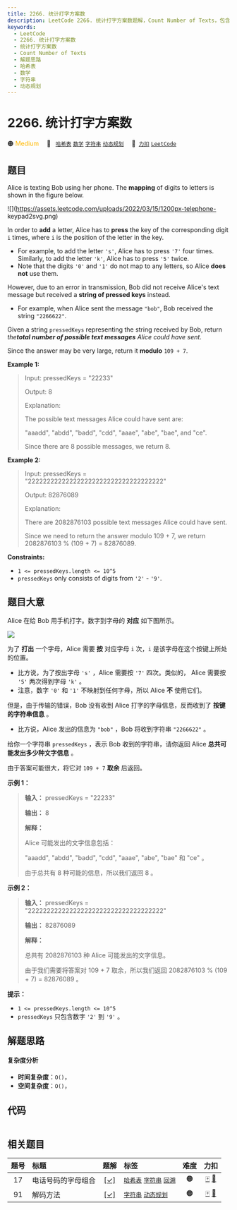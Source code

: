 ```yaml
---
title: 2266. 统计打字方案数
description: LeetCode 2266. 统计打字方案数题解，Count Number of Texts，包含解题思路、复杂度分析以及完整的 JavaScript 代码实现。
keywords:
  - LeetCode
  - 2266. 统计打字方案数
  - 统计打字方案数
  - Count Number of Texts
  - 解题思路
  - 哈希表
  - 数学
  - 字符串
  - 动态规划
---
```


# 2266. 统计打字方案数

🟠 <font color=#ffb800>Medium</font>&emsp; 🔖&ensp; [`哈希表`](/tag/hash-table.md) [`数学`](/tag/math.md) [`字符串`](/tag/string.md) [`动态规划`](/tag/dynamic-programming.md)&emsp; 🔗&ensp;[`力扣`](https://leetcode.cn/problems/count-number-of-texts) [`LeetCode`](https://leetcode.com/problems/count-number-of-texts)

## 题目

Alice is texting Bob using her phone. The **mapping** of digits to letters is
shown in the figure below.

![](https://assets.leetcode.com/uploads/2022/03/15/1200px-telephone-
keypad2svg.png)

In order to **add** a letter, Alice has to **press** the key of the
corresponding digit `i` times, where `i` is the position of the letter in the
key.

  * For example, to add the letter `'s'`, Alice has to press `'7'` four times. Similarly, to add the letter `'k'`, Alice has to press `'5'` twice.
  * Note that the digits `'0'` and `'1'` do not map to any letters, so Alice **does not** use them.

However, due to an error in transmission, Bob did not receive Alice's text
message but received a **string of pressed keys** instead.

  * For example, when Alice sent the message `"bob"`, Bob received the string `"2266622"`.

Given a string `pressedKeys` representing the string received by Bob, return
_the**total number of possible text messages** Alice could have sent_.

Since the answer may be very large, return it **modulo** `109 + 7`.



**Example 1:**

> Input: pressedKeys = "22233"
> 
> Output: 8
> 
> Explanation:
> 
> The possible text messages Alice could have sent are:
> 
> "aaadd", "abdd", "badd", "cdd", "aaae", "abe", "bae", and "ce".
> 
> Since there are 8 possible messages, we return 8.

**Example 2:**

> Input: pressedKeys = "222222222222222222222222222222222222"
> 
> Output: 82876089
> 
> Explanation:
> 
> There are 2082876103 possible text messages Alice could have sent.
> 
> Since we need to return the answer modulo 109 + 7, we return 2082876103 % (109 + 7) = 82876089.

**Constraints:**

  * `1 <= pressedKeys.length <= 10^5`
  * `pressedKeys` only consists of digits from `'2'` \- `'9'`.


## 题目大意

Alice 在给 Bob 用手机打字。数字到字母的 **对应**  如下图所示。

![](https://pic.leetcode.cn/1722224025-gsUAIv-image.png)

为了 **打出**  一个字母，Alice 需要 **按**  对应字母 `i` 次，`i` 是该字母在这个按键上所处的位置。

  * 比方说，为了按出字母 `'s'` ，Alice 需要按 `'7'` 四次。类似的， Alice 需要按 `'5'` 两次得到字母  `'k'` 。
  * 注意，数字 `'0'` 和 `'1'` 不映射到任何字母，所以 Alice **不**  使用它们。

但是，由于传输的错误，Bob 没有收到 Alice 打字的字母信息，反而收到了 **按键的字符串信息**  。

  * 比方说，Alice 发出的信息为 `"bob"` ，Bob 将收到字符串 `"2266622"` 。

给你一个字符串 `pressedKeys` ，表示 Bob 收到的字符串，请你返回 Alice **总共可能发出多少种文字信息**  。

由于答案可能很大，将它对 `109 + 7` **取余** 后返回。



**示例 1：**

> 
> 
> 
> 
> 
> **输入：** pressedKeys = "22233"
> 
> **输出：** 8
> 
> **解释：**
> 
> Alice 可能发出的文字信息包括：
> 
> "aaadd", "abdd", "badd", "cdd", "aaae", "abe", "bae" 和 "ce" 。
> 
> 由于总共有 8 种可能的信息，所以我们返回 8 。
> 
> 

**示例 2：**

> 
> 
> 
> 
> 
> **输入：** pressedKeys = "222222222222222222222222222222222222"
> 
> **输出：** 82876089
> 
> **解释：**
> 
> 总共有 2082876103 种 Alice 可能发出的文字信息。
> 
> 由于我们需要将答案对 109 + 7 取余，所以我们返回 2082876103 % (109 + 7) = 82876089 。
> 
> 



**提示：**

  * `1 <= pressedKeys.length <= 10^5`
  * `pressedKeys` 只包含数字 `'2'` 到 `'9'` 。


## 解题思路

#### 复杂度分析

- **时间复杂度**：`O()`，
- **空间复杂度**：`O()`，

## 代码

```javascript

```

## 相关题目

<!-- prettier-ignore -->
| 题号 | 标题 | 题解 | 标签 | 难度 | 力扣 |
| :------: | :------ | :------: | :------ | :------: | :------: |
| 17 | 电话号码的字母组合 | [[✓]](/problem/0017.md) |  [`哈希表`](/tag/hash-table.md) [`字符串`](/tag/string.md) [`回溯`](/tag/backtracking.md) | 🟠 | [🀄️](https://leetcode.cn/problems/letter-combinations-of-a-phone-number) [🔗](https://leetcode.com/problems/letter-combinations-of-a-phone-number) |
| 91 | 解码方法 | [[✓]](/problem/0091.md) |  [`字符串`](/tag/string.md) [`动态规划`](/tag/dynamic-programming.md) | 🟠 | [🀄️](https://leetcode.cn/problems/decode-ways) [🔗](https://leetcode.com/problems/decode-ways) |